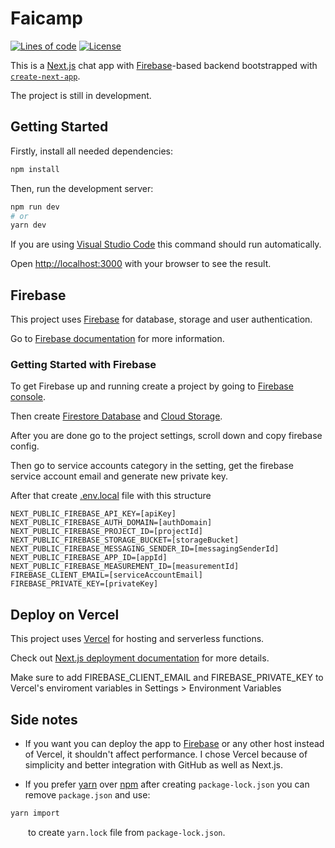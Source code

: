 # Faicamp

[![Lines of code](https://tokei.rs/b1/github/Szczurox/Faicamp)](https://github.com/Szczurox/Faicamp)
[![License](https://img.shields.io/github/license/Szczurox/Faicamp?service=github)](https://github.com/Szczurox/Faicamp/blob/main/LICENSE)

This is a [Next.js](https://nextjs.org/) chat app with [Firebase](https://firebase.google.com/)-based backend bootstrapped with [`create-next-app`](https://github.com/vercel/next.js/tree/canary/packages/create-next-app).

The project is still in development.

## Getting Started

Firstly, install all needed dependencies:

```bash
npm install
```

Then, run the development server:

```bash
npm run dev
# or
yarn dev
```

If you are using [Visual Studio Code](https://code.visualstudio.com/) this command should run automatically.

Open [http://localhost:3000](http://localhost:3000) with your browser to see the result.

## Firebase

This project uses [Firebase](https://firebase.google.com/) for database, storage and user authentication.

Go to [Firebase documentation](https://firebase.google.com/docs) for more information.

### Getting Started with Firebase

To get Firebase up and running create a project by going to [Firebase console](https://console.firebase.google.com/u/0/).

Then create [Firestore Database](https://firebase.google.com/docs/firestore) and [Cloud Storage](https://firebase.google.com/docs/storage).

After you are done go to the project settings, scroll down and copy firebase config.

Then go to service accounts category in the setting, get the firebase service account email and generate new private key.

After that create [.env.local](https://nextjs.org/docs/pages/building-your-application/configuring/environment-variables) file with this structure

```env
NEXT_PUBLIC_FIREBASE_API_KEY=[apiKey]
NEXT_PUBLIC_FIREBASE_AUTH_DOMAIN=[authDomain]
NEXT_PUBLIC_FIREBASE_PROJECT_ID=[projectId]
NEXT_PUBLIC_FIREBASE_STORAGE_BUCKET=[storageBucket]
NEXT_PUBLIC_FIREBASE_MESSAGING_SENDER_ID=[messagingSenderId]
NEXT_PUBLIC_FIREBASE_APP_ID=[appId]
NEXT_PUBLIC_FIREBASE_MEASUREMENT_ID=[measurementId]
FIREBASE_CLIENT_EMAIL=[serviceAccountEmail]
FIREBASE_PRIVATE_KEY=[privateKey]
```

## Deploy on Vercel

This project uses [Vercel](https://vercel.com/new?utm_medium=default-template&filter=next.js&utm_source=create-next-app&utm_campaign=create-next-app-readme) for hosting and serverless functions.

Check out [Next.js deployment documentation](https://nextjs.org/docs/deployment) for more details.

Make sure to add FIREBASE_CLIENT_EMAIL and FIREBASE_PRIVATE_KEY to Vercel's enviroment variables in Settings > Environment Variables

## Side notes

- If you want you can deploy the app to [Firebase](https://firebase.google.com/docs/hosting) or any other host instead of Vercel, it shouldn't affect performance.
  I chose Vercel because of simplicity and better integration with GitHub as well as Next.js.

- If you prefer [yarn](https://yarnpkg.com/) over [npm](https://www.npmjs.com/) after creating `package-lock.json` you can remove `package.json` and use:

```bash
yarn import
```

&emsp;&ensp;&ensp;to create `yarn.lock` file from `package-lock.json`.
